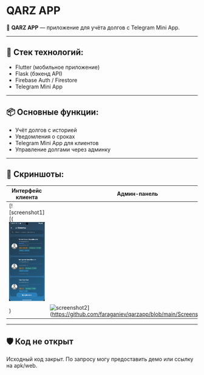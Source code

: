 # QARZ APP

📱 **QARZ APP** — приложение для учёта долгов с Telegram Mini App.

---

## 🔧 Стек технологий:
- Flutter (мобильное приложение)
- Flask (бэкенд API)
- Firebase Auth / Firestore
- Telegram Mini App

---

## 📦 Основные функции:
- Учёт долгов с историей
- Уведомления о сроках
- Telegram Mini App для клиентов
- Управление долгами через админку

---

## 📸 Скриншоты:

| Интерфейс клиента | Админ-панель |
|-------------------|---------------|
| [![screenshot1][(![image](https://github.com/faraganiev/qarzapp/blob/main/Screenshot_1.png)
) | ![screenshot2](ссылка_на_картинку2)](https://github.com/faraganiev/qarzapp/blob/main/Screenshot_1.png) |

---

## 🛡 Код не открыт
Исходный код закрыт. По запросу могу предоставить демо или ссылку на apk/web.

